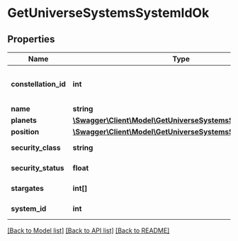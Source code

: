 # GetUniverseSystemsSystemIdOk

## Properties
Name | Type | Description | Notes
------------ | ------------- | ------------- | -------------
**constellation_id** | **int** | The constellation this solar system is in | 
**name** | **string** | name string | 
**planets** | [**\Swagger\Client\Model\GetUniverseSystemsSystemIdPlanet[]**](GetUniverseSystemsSystemIdPlanet.md) | planets array | 
**position** | [**\Swagger\Client\Model\GetUniverseSystemsSystemIdPosition**](GetUniverseSystemsSystemIdPosition.md) |  | [optional] 
**security_class** | **string** | security_class string | [optional] 
**security_status** | **float** | security_status number | 
**stargates** | **int[]** | stargates array | 
**system_id** | **int** | system_id integer | 

[[Back to Model list]](../README.md#documentation-for-models) [[Back to API list]](../README.md#documentation-for-api-endpoints) [[Back to README]](../README.md)


